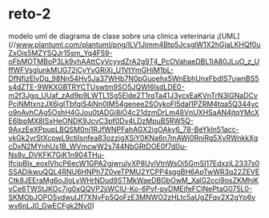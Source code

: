 # reto-2
 modelo uml de diagrama de clase sobre una clinica veterinaria 
 ¡[UML] (//www.plantuml.com/plantuml/png/lLV1Jjmm4Btp5JcsglW1X2hGjaLKHQf0uZxOis5MZYSQJr15sm_Yq4F59-oFbMOTMBoP3Lk9vhAAttCyVcyydZrA2g9T4_PcOVahaeDBL1IA80JLuO_z_UffWFVsglunkMUG72jCyYvGRiXj_U1VtYmGHiM1bL-DfNfizElvDq_98Nn54Hv5Ja37WHb7N0pGuoehx5WnEbhUnxFbdIS7uwnBS5s4dZTE-9WKXGBTRYCTUswtm9SO5JQWl6lsdLDE0-m2f3Jgq_UUaf_zAd9p9LWTL1Sg5Elde2T1rqTa41J3ycxEaKVnTrN3IGNaDCvPcjNMtxnzJX6igITbfqiS4jNn0IM54genee2SOykoFl5daI1PZRM4tqa5Q344yco9nAvhCAg5OshH4GJou0tADGi8iO4c21dzmDrLm48VnUXHSaAN4jtqYMcXE6IbpMX8ISxHeONDK9JcvC3pf0Dv4LDzMpuB5RW5Q-9AxzEeXPpupLBQSM0ni1RJfWNPFahAGX2igOAky6_78-BeYkIn51acc-vkGk2vrStXcpwL9ctiIsnfea83ozzigXSiY0KNa6n7mAWj0RniRg5XyRWnkkXgcDxN2MYnhUs1B_WVmcwW2s744NbGRtDOE0f7d0u-Ns8v_DVKFK7GiK1n904THu-IfcjpBlx_eoxlVhcP6ecW1GPA2gjwrulyXP8UvlVtnWsOi5GmSI17EdxzjL2337s0SSADikwuQQL4RNU6HNPh7Z0veTPMU2YCPP4sggBH6ApTwWR3q22ZEVECtk8JEEraMg6oJIoLyWHrNDud9STMkWaeDBGbOwM_XalG2ccj9osZKMhjKvCe6TWStJKOc7jg0xQQVP2jjWClU-Ko-6Pvf-pvDMEifeFClNePtaG075L0-SKMObJOPO5vdwulJf7XNyFp5QoFzE3MNWO2zHLtc5aUgZFqv2X2gYp6vwv6nLJ0_GwECFgk2Ny0)
